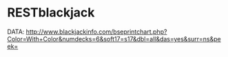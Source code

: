 RESTblackjack
=============

DATA:
http://www.blackjackinfo.com/bseprintchart.php?Color=With+Color&numdecks=6&soft17=s17&dbl=all&das=yes&surr=ns&peek=
